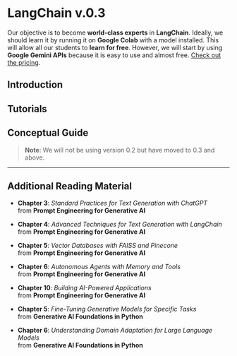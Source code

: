 # **LangChain v.0.3**

Our objective is to become **world-class experts** in **LangChain**. Ideally, we should learn it by running it on **Google Colab** with a model installed. This will allow all our students to **learn for free**. However, we will start by using **Google Gemini APIs** because it is easy to use and almost free. [Check out the pricing](#).

## **Introduction**

## **Tutorials**

## **Conceptual Guide**

> **Note**: We will not be using version 0.2 but have moved to 0.3 and above.

---

## **Additional Reading Material**

- **Chapter 3**: _Standard Practices for Text Generation with ChatGPT_  
  from **Prompt Engineering for Generative AI**
  
- **Chapter 4**: _Advanced Techniques for Text Generation with LangChain_  
  from **Prompt Engineering for Generative AI**

- **Chapter 5**: _Vector Databases with FAISS and Pinecone_  
  from **Prompt Engineering for Generative AI**

- **Chapter 6**: _Autonomous Agents with Memory and Tools_  
  from **Prompt Engineering for Generative AI**

- **Chapter 10**: _Building AI-Powered Applications_  
  from **Prompt Engineering for Generative AI**

- **Chapter 5**: _Fine-Tuning Generative Models for Specific Tasks_  
  from **Generative AI Foundations in Python**

- **Chapter 6**: _Understanding Domain Adaptation for Large Language Models_  
  from **Generative AI Foundations in Python**
